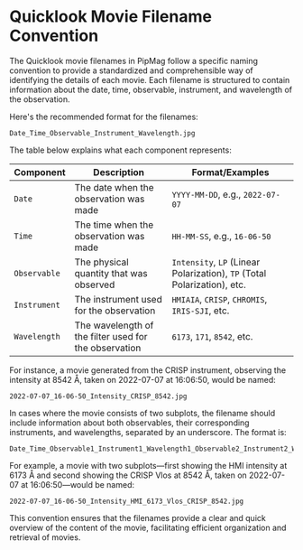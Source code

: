 # Quicklook Movie Filename Convention

The Quicklook movie filenames in PipMag follow a specific naming convention to provide a standardized and comprehensible way of identifying the details of each movie. Each filename is structured to contain information about the date, time, observable, instrument, and wavelength of the observation.

Here's the recommended format for the filenames:

```
Date_Time_Observable_Instrument_Wavelength.jpg
```

The table below explains what each component represents:

| Component | Description | Format/Examples |
| --- | --- | --- |
| `Date` | The date when the observation was made | `YYYY-MM-DD`, e.g., `2022-07-07` |
| `Time` | The time when the observation was made | `HH-MM-SS`, e.g., `16-06-50` |
| `Observable` | The physical quantity that was observed | `Intensity`, `LP` (Linear Polarization), `TP` (Total Polarization), etc. |
| `Instrument` | The instrument used for the observation | `HMIAIA`, `CRISP`, `CHROMIS`, `IRIS-SJI`, etc. |
| `Wavelength` | The wavelength of the filter used for the observation | `6173`, `171`, `8542`, etc. |

For instance, a movie generated from the CRISP instrument, observing the intensity at 8542 Å, taken on 2022-07-07 at 16:06:50, would be named:

```
2022-07-07_16-06-50_Intensity_CRISP_8542.jpg
```

In cases where the movie consists of two subplots, the filename should include information about both observables, their corresponding instruments, and wavelengths, separated by an underscore. The format is:

```
Date_Time_Observable1_Instrument1_Wavelength1_Observable2_Instrument2_Wavelength2.jpg
```

For example, a movie with two subplots—first showing the HMI intensity at 6173 Å and second showing the CRISP Vlos at 8542 Å, taken on 2022-07-07 at 16:06:50—would be named:

```
2022-07-07_16-06-50_Intensity_HMI_6173_Vlos_CRISP_8542.jpg
```

This convention ensures that the filenames provide a clear and quick overview of the content of the movie, facilitating efficient organization and retrieval of movies.